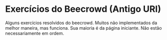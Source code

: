 # Exercícios do Beecrowd (Antigo URI)

Alguns exercícios resolvidos do beecrowd. 
Muitos não implementados da melhor maneira, mas funciona. 
Sua maioria é da página iniciante. 
Não estão necessariamente em ordem.
